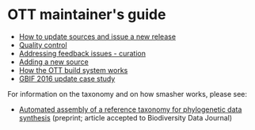 # OTT maintainer's guide

* [How to update sources and issue a new release](new-release.md)
* [Quality control](qc.md)
* [Addressing feedback issues - curation](curation.md)
* [Adding a new source](new-source.md)
* [How the OTT build system works](build-system.md)
* [GBIF 2016 update case study](gbif-2016-case-study.md)


For information on the taxonomy and on how smasher works, please see:

* [Automated assembly of a reference taxonomy for phylogenetic data synthesis](https://doi.org/10.1101/116418) (preprint; article accepted to Biodiversity Data Journal)
